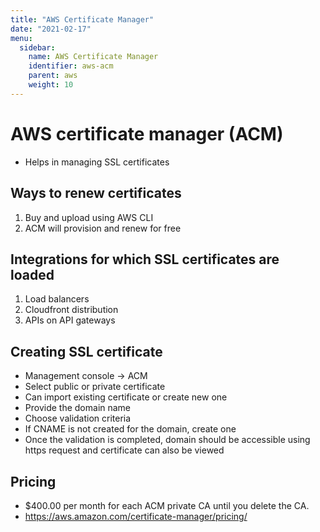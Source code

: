 ```yaml
---
title: "AWS Certificate Manager"
date: "2021-02-17"
menu:
  sidebar:
    name: AWS Certificate Manager
    identifier: aws-acm
    parent: aws
    weight: 10
---
```


# AWS certificate manager (ACM)

- Helps in managing SSL certificates

## Ways to renew certificates
1. Buy and upload using AWS CLI
2. ACM will provision and renew for free

## Integrations for which SSL certificates are loaded
1. Load balancers
2. Cloudfront distribution
3. APIs on API gateways

## Creating SSL certificate
- Management console -> ACM
- Select public or private certificate
- Can import existing certificate or create new one
- Provide the domain name
- Choose validation criteria
- If CNAME is not created for the domain, create one
- Once the validation is completed, domain should be accessible using https request and certificate can also be viewed

## Pricing
- $400.00 per month for each ACM private CA until you delete the CA.
- https://aws.amazon.com/certificate-manager/pricing/
